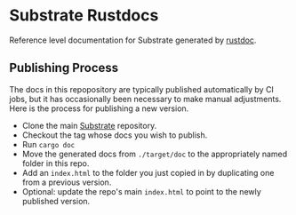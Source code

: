 # Substrate Rustdocs

Reference level documentation for Substrate generated by [rustdoc](https://doc.rust-lang.org/rustdoc/what-is-rustdoc.html).

## Publishing Process

The docs in this repopository are typically published automatically by CI jobs, but it has occasionally been necessary to make manual adjustments. Here is the process for publishing a new version.

* Clone the main [Substrate](https://github.com/paritytech/substrate/) repository.
* Checkout the tag whose docs you wish to publish.
* Run `cargo doc`
* Move the generated docs from `./target/doc` to the appropriately named folder in this repo.
* Add an `index.html` to the folder you just copied in by duplicating one from a previous version.
* Optional: update the repo's main `index.html` to point to the newly published version.

